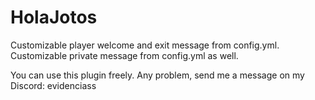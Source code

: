 # HolaJotos
 
 Customizable player welcome and exit message from config.yml.
 Customizable private message from config.yml as well.

You can use this plugin freely.
Any problem, send me a message on my Discord: evidenciass
